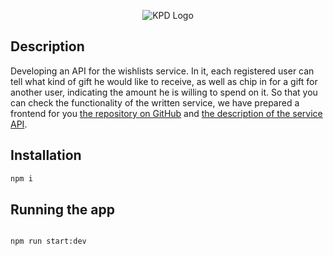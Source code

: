 <p align="center">
  <img src="/src/images/logo.svg" alt="KPD Logo" />
</p>

## Description

Developing an API for the wishlists service.
In it, each registered user can tell what kind of gift he would like to receive, as well as chip in for a gift for another user, indicating the amount he is willing to spend on it.
So that you can check the functionality of the written service, we have prepared a frontend for you [the repository on GitHub](https://github.com/yandex-praktikum/kupipodariday-frontend) and [the description of the service API](https://app.swaggerhub.com/apis/zlocate/KupiPodariDay/1.0.0).

## Installation

```bash
npm i
```

## Running the app

```bash

npm run start:dev

```
